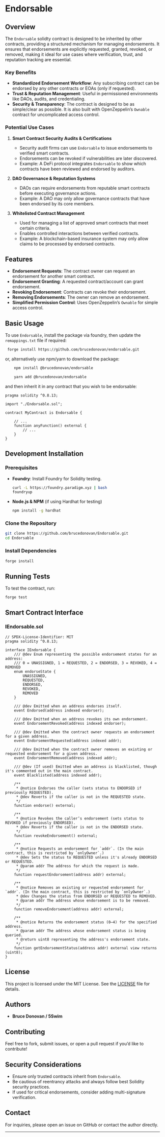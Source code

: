# Endorsable 

## Overview

The `Endorsable` solidty contract is designed to be inherited by other contracts, providing a structured mechanism for managing endorsements. It ensures that endorsements are explicitly requested, granted, revoked, or removed, making it ideal for use cases where verification, trust, and reputation tracking are essential.

### **Key Benefits**

- **Standardized Endorsement Workflow**: Any subscribing contract can be endorsed by any other contracts or EOAs (only if requested).
- **Trust & Reputation Management**: Useful in permissioned environments like DAOs, audits, and credentialing.
- **Security & Transparency**: The contract is designed to be as simple/clear as possible. It is also built with OpenZeppelin’s `Ownable` contract for uncomplicated access control.

### **Potential Use Cases**

1. **Smart Contract Security Audits & Certifications**

   - Security audit firms can use `Endorsable` to issue endorsements to verified smart contracts.
   - Endorsements can be revoked if vulnerabilities are later discovered.
   - Example: A DeFi protocol integrates `Endorsable` to show which contracts have been reviewed and endorsed by auditors.

2. **DAO Governance & Reputation Systems**

   - DAOs can require endorsements from reputable smart contracts before executing governance actions.
   - Example: A DAO may only allow governance contracts that have been endorsed by its core members.

3. **Whitelisted Contract Management**

   - Used for managing a list of approved smart contracts that meet certain criteria.
   - Enables controlled interactions between verified contracts.
   - Example: A blockchain-based insurance system may only allow claims to be processed by endorsed contracts.

## Features

- **Endorsement Requests**: The contract owner can request an endorsement for another smart contract.
- **Endorsement Granting**: A requested contract/account can grant endorsement.
- **Revoking Endorsement**: Contracts can revoke their endorsement.
- **Removing Endorsements**: The owner can remove an endorsement.
- **Simplified Permission Control**: Uses OpenZeppelin’s `Ownable` for simple access control.

## Basic Usage

To use `Endorsable`, install the package via foundry, then update the `remappings.txt` file if required:
```sh
 forge install https://github.com/brucedonovan/endorsable.git
```

or, alternatively use npm/yarn to download the package:
```sh
    npm install @brucedonovan/endorsable
```
```sh
    yarn add @brucedonovan/endorsable
```

and then inherit it in any contract that you wish to be endorsable:

```solidity
pragma solidity ^0.8.13;

import "./Endorsable.sol";

contract MyContract is Endorsable {

    // ...
    function anyFunction() external {
        // ... 
    }
}
```

## Development Installation

### Prerequisites

- **Foundry**: Install Foundry for Solidity testing.
  ```sh
  curl -L https://foundry.paradigm.xyz | bash
  foundryup
  ```
- **Node.js & NPM** (if using Hardhat for testing)
  ```sh
  npm install -g hardhat
  ```

### Clone the Repository

```sh
git clone https://github.com/brucedonovan/Endorsable.git
cd Endorsable
```
 
### Install Dependencies

```sh
forge install
```

## Running Tests

To test the contract, run:

```sh
forge test
```

## Smart Contract Interface

### **IEndorsable.sol**

```solidity
// SPDX-License-Identifier: MIT
pragma solidity ^0.8.13;

interface IEndorsable {
    /// @dev Enum representing the possible endorsement states for an address:
    /// 0 = UNASSIGNED, 1 = REQUESTED, 2 = ENDORSED, 3 = REVOKED, 4 = REMOVED
    enum endorseState {
        UNASSIGNED,
        REQUESTED,
        ENDORSED,
        REVOKED,
        REMOVED
    }

    /// @dev Emitted when an address endorses itself.
    event Endorsed(address indexed endorser);

    /// @dev Emitted when an address revokes its own endorsement.
    event EndorsementRevoked(address indexed endorser);

    /// @dev Emitted when the contract owner requests an endorsement for a given address.
    event EndorsementRequested(address indexed addr);

    /// @dev Emitted when the contract owner removes an existing or requested endorsement for a given address.
    event EndorsementRemoved(address indexed addr);

    /// @dev (If used) Emitted when an address is blacklisted, though it's commented out in the main contract.
    event Blacklisted(address indexed addr);

    /**
     * @notice Endorses the caller (sets status to ENDORSED if previously REQUESTED).
     * @dev Reverts if the caller is not in the REQUESTED state.
     */
    function endorse() external;

    /**
     * @notice Revokes the caller’s endorsement (sets status to REVOKED if previously ENDORSED).
     * @dev Reverts if the caller is not in the ENDORSED state.
     */
    function revokeEndorsement() external;

    /**
     * @notice Requests an endorsement for `addr`. (In the main contract, this is restricted by `onlyOwner`.)
     * @dev Sets the status to REQUESTED unless it's already ENDORSED or REQUESTED.
     * @param addr The address for which the request is made.
     */
    function requestEndorsement(address addr) external;

    /**
     * @notice Removes an existing or requested endorsement for `addr`. (In the main contract, this is restricted by `onlyOwner`.)
     * @dev Changes the status from ENDORSED or REQUESTED to REMOVED.
     * @param addr The address whose endorsement is to be removed.
     */
    function removeEndorsement(address addr) external;

    /**
     * @notice Returns the endorsement status (0–4) for the specified address.
     * @param addr The address whose endorsement status is being queried.
     * @return uint8 representing the address's endorsement state.
     */
    function getEndorsementStatus(address addr) external view returns (uint8);
}
```

## License

This project is licensed under the MIT License. See the [LICENSE](LICENSE) file for details.

## Authors

- **Bruce Donovan / 5Swim**

## Contributing

Feel free to fork, submit issues, or open a pull request if you’d like to contribute!

## Security Considerations

- Ensure only trusted contracts inherit from `Endorsable`.
- Be cautious of reentrancy attacks and always follow best Solidity security practices.
- If used for critical endorsements, consider adding multi-signature verification.

## Contact

For inquiries, please open an issue on GitHub or contact the author directly.

---